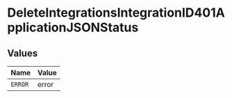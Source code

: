 # DeleteIntegrationsIntegrationID401ApplicationJSONStatus


## Values

| Name    | Value   |
| ------- | ------- |
| `ERROR` | error   |